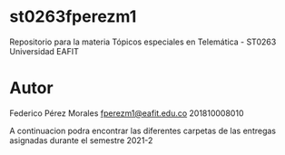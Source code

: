 # st0263fperezm1
Repositorio para la materia Tópicos especiales en Telemática - ST0263
Universidad EAFIT

# Autor
Federico Pérez Morales
fperezm1@eafit.edu.co
201810008010

A continuacion podra encontrar las diferentes carpetas de las entregas asignadas durante el semestre 2021-2